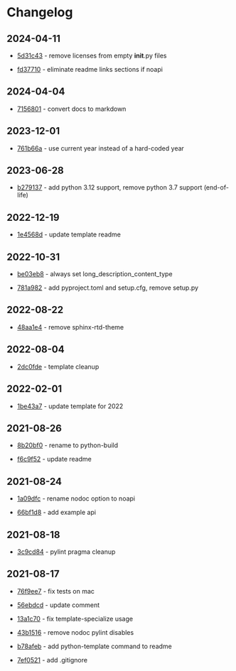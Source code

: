 # Changelog

## 2024-04-11

- [5d31c43](https://github.com/craigahobbs/python-template/commit/5d31c43) - remove licenses from empty __init__.py files

- [fd37710](https://github.com/craigahobbs/python-template/commit/fd37710) - eliminate readme links sections if noapi

## 2024-04-04

- [7156801](https://github.com/craigahobbs/python-template/commit/7156801) - convert docs to markdown

## 2023-12-01

- [761b66a](https://github.com/craigahobbs/python-template/commit/761b66a) - use current year instead of a hard-coded year

## 2023-06-28

- [b279137](https://github.com/craigahobbs/python-template/commit/b279137) - add python 3.12 support, remove python 3.7 support \(end-of-life\)

## 2022-12-19

- [1e4568d](https://github.com/craigahobbs/python-template/commit/1e4568d) - update template readme

## 2022-10-31

- [be03eb8](https://github.com/craigahobbs/python-template/commit/be03eb8) - always set long_description_content_type

- [781a982](https://github.com/craigahobbs/python-template/commit/781a982) - add pyproject.toml and setup.cfg, remove setup.py

## 2022-08-22

- [48aa1e4](https://github.com/craigahobbs/python-template/commit/48aa1e4) - remove sphinx-rtd-theme

## 2022-08-04

- [2dc0fde](https://github.com/craigahobbs/python-template/commit/2dc0fde) - template cleanup

## 2022-02-01

- [1be43a7](https://github.com/craigahobbs/python-template/commit/1be43a7) - update template for 2022

## 2021-08-26

- [8b20bf0](https://github.com/craigahobbs/python-template/commit/8b20bf0) - rename to python-build

- [f6c9f52](https://github.com/craigahobbs/python-template/commit/f6c9f52) - update readme

## 2021-08-24

- [1a09dfc](https://github.com/craigahobbs/python-template/commit/1a09dfc) - rename nodoc option to noapi

- [66bf1d8](https://github.com/craigahobbs/python-template/commit/66bf1d8) - add example api

## 2021-08-18

- [3c9cd84](https://github.com/craigahobbs/python-template/commit/3c9cd84) - pylint pragma cleanup

## 2021-08-17

- [76f9ee7](https://github.com/craigahobbs/python-template/commit/76f9ee7) - fix tests on mac

- [56ebdcd](https://github.com/craigahobbs/python-template/commit/56ebdcd) - update comment

- [13a1c70](https://github.com/craigahobbs/python-template/commit/13a1c70) - fix template-specialize usage

- [43b1516](https://github.com/craigahobbs/python-template/commit/43b1516) - remove nodoc pylint disables

- [b78afeb](https://github.com/craigahobbs/python-template/commit/b78afeb) - add python-template command to readme

- [7ef0521](https://github.com/craigahobbs/python-template/commit/7ef0521) - add .gitignore
